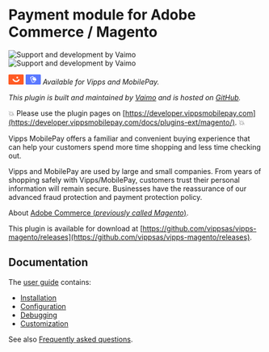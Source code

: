 <!-- START_METADATA
---
title: Vipps/MobilePay Payment Module for Adobe Commerce / Magento
sidebar_label: Introduction
sidebar_position: 1
hide_table_of_contents: true
description: Provide Vipps and MobilePay payment options for your Adobe Commerce website.
pagination_next: null
pagination_prev: null
---
END_METADATA -->

# Payment module for Adobe Commerce / Magento

![Support and development by Vaimo ](./docs/images/vaimo.svg#gh-light-mode-only)![Support and development by Vaimo](./docs/images/vaimo_dark.svg#gh-dark-mode-only)

![Vipps](./docs/images/vipps.png) ![MobilePay](./docs/images/mp.png) *Available for Vipps and MobilePay.*

*This plugin is built and maintained by [Vaimo](https://www.vaimo.com/) and is hosted on [GitHub](https://github.com/vippsas/vipps-magento).*

<!-- START_COMMENT -->
💥 Please use the plugin pages on [https://developer.vippsmobilepay.com](https://developer.vippsmobilepay.com/docs/plugins-ext/magento/). 💥
<!-- END_COMMENT -->

Vipps MobilePay offers a familiar and convenient buying experience that can help your customers spend more time shopping and less time checking out.

Vipps and MobilePay are used by large and small companies. From years of shopping safely with Vipps/MobilePay, customers trust their personal information will remain secure. Businesses have the reassurance of our advanced fraud protection and payment protection policy.

About [Adobe Commerce (*previously called Magento*)](https://experienceleague.adobe.com/en/browse/commerce).

This plugin is available for download at
[https://github.com/vippsas/vipps-magento/releases](https://github.com/vippsas/vipps-magento/releases).


## Documentation

The [user guide](./docs/documentation.md) contains:

* [Installation](./docs/documentation.md#installation)
* [Configuration](./docs/documentation.md#configuration)
* [Debugging](./docs/documentation.md#enable-debug-mode--requests-profiling)
* [Customization](./docs/documentation.md#customization)

See also [Frequently asked questions](./docs/FAQ.md).
